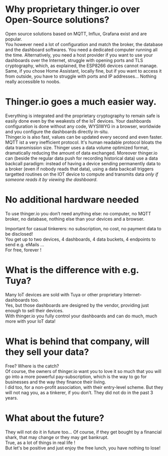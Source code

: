 # Why proprietary thinger.io over Open-Source solutions?  
Open source solutions based on MQTT, Influx, Grafana exist and are popular.  
You however need a lot of configuration and match the broker, the database and the dashboard softwares. You need a dedicated computer running all the time.
Alternatively, you need a host provider if you want to use your dashboards over the Internet, struggle with opening ports and TLS cryptography, which, as explained, the ESP8266 devices cannot manage.
Same, if you chose Home Assistant, locally fine, but if you want to access it from outside, you have to struggle with ports and IP addresses… Nothing really accessible to noobs.  
# Thinger.io goes a much easier way.  
Everything is integrated and the proprietary cryptography to remain safe is easily done even by the weakests of the IoT devices. 
Your dashboards configuration is done without any code, WYSIWYG in a browser, worldwide and you configure the dashboards directly in-situ.  
Thinger.io is also fast, values can be updated every second and even faster.
MQTT ist a very inefficient protocol. It's human readable protocol bloats the data transmission size. Thinger uses a data volume optimized format, dramatically reducing the amount of data exchanged. Moreover thinger.io can (beside the regular data push for recording historical data) use a data backcall paradigm: instead of having a device sending permanently data to a broker (even if nobody reads that data), using a data backcall triggers targetted routines on the IOT device to compute and transmits data _only if someone reads it by viewing the dashboard_.  

# No additional hardware needed
To use thinger.io you don’t need anything else: no computer, no MQTT broker, no database, nothing else than your devices and a browser.  

Important for casual tinkerers: no subscription, no cost, no payment data to be disclosed!  
You get up to two devices, 4 dashboards, 4 data buckets, 4 endpoints to send e.g. eMails …  
For free, forever !
# What is the difference with e.g. Tuya?
Many IoT devices are sold with Tuya or other proprietary Internet-dashboards too.  
Yes, but those dashboards are designed by the vendor, providing just enough to sell their devices.  
With thinger.io you fully control your dashboards and can do much, much more with your IoT data!  
# What is behind that company, will they sell your data?
Free? Where is the catch?  
Of course, the owners of thinger.io want you to love it so much that you will go into a more powerful pay-subscription, which is the way to go for businesses and the way they finance their living.  
I did too, for a non-profit association, with their entry-level scheme.
But they will not nag you, as a tinkerer, if you don’t. They did not do in the past 3 years.  
# What about the future?
They will not do it in future too... Of course, if they get bought by a financial shark, that may change or they may get bankrupt.  
True, as a lot of things in real life !   
But let's be positive and just enjoy the free lunch, you have nothing to lose!  
